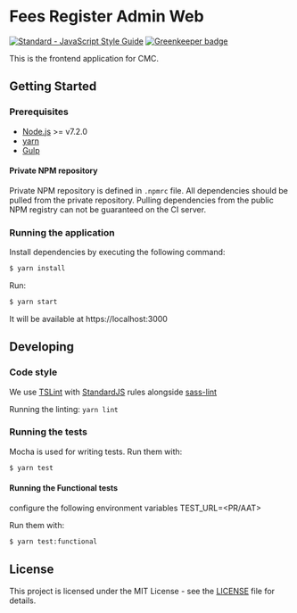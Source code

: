 # Fees Register Admin Web




[![Standard - JavaScript Style Guide](https://img.shields.io/badge/code%20style-standard-brightgreen.svg)](http://standardjs.com/) [![Greenkeeper badge](https://badges.greenkeeper.io/hmcts/ccfr-fees-register-admin-web.svg)](https://greenkeeper.io/)

This is the frontend application for CMC.

## Getting Started

### Prerequisites

* [Node.js](https://nodejs.org/) >= v7.2.0
* [yarn](https://yarnpkg.com/)
* [Gulp](http://gulpjs.com/)

#### Private NPM repository

Private NPM repository is defined in `.npmrc` file. All dependencies should be pulled from the private repository. Pulling dependencies from the public NPM registry can not be guaranteed on the CI server.

### Running the application

Install dependencies by executing the following command:

 ```bash
$ yarn install
 ```

Run:

```bash
$ yarn start
```

It will be available at https://localhost:3000

## Developing

### Code style

We use [TSLint](https://palantir.github.io/tslint/) with [StandardJS](http://standardjs.com/index.html) rules alongside [sass-lint](https://github.com/sasstools/sass-lint)

Running the linting:
`yarn lint`

### Running the tests

Mocha is used for writing tests.
Run them with:
```bash
$ yarn test
```
#### Running the Functional tests

configure the following environment variables
TEST_URL=<PR/AAT>

Run them with:
```bash
$ yarn test:functional
```

## License

This project is licensed under the MIT License - see the [LICENSE](LICENSE.txt) file for details.
